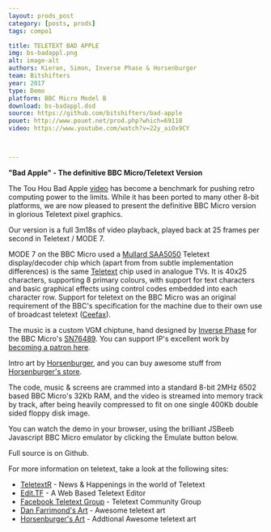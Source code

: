 ```yaml
---
layout: prods_post
category: [posts, prods]
tags: compo1

title: TELETEXT BAD APPLE
img: bs-badappl.png
alt: image-alt
authors: Kieran, Simon, Inverse Phase & Horsenburger
team: Bitshifters
year: 2017
type: Demo
platform: BBC Micro Model B
download: bs-badappl.dsd
source: https://github.com/bitshifters/bad-apple
pouet: http://www.pouet.net/prod.php?which=69110
video: https://www.youtube.com/watch?v=22y_aiOx9CY



---
```


**"Bad Apple" - The definitive BBC Micro/Teletext Version**

The Tou Hou Bad Apple [video](https://www.youtube.com/watch?v=G3C-VevI36s) has become a benchmark for pushing retro computing power to the limits. While it has been ported to many other 8-bit platforms, we are now pleased to present the definitive BBC Micro version in glorious Teletext pixel graphics. 

Our version is a full 3m18s of video playback, played back at 25 frames per second in Teletext / MODE 7.

MODE 7 on the BBC Micro used a [Mullard SAA5050](https://en.wikipedia.org/wiki/Mullard_SAA5050) Teletext display/decoder chip which (apart from from subtle implementation differences) is the same [Teletext](https://en.wikipedia.org/wiki/Teletext) chip used in analogue TVs. It is 40x25 characters, supporting 8 primary colours, with support for text characters and basic graphical effects using control codes embedded into each character row. Support for teletext on the BBC Micro was an original requirement of the BBC's specification for the machine due to their own use of broadcast teletext ([Ceefax](https://en.wikipedia.org/wiki/Ceefax)).

The music is a custom VGM chiptune, hand designed by [Inverse Phase](http://www.inversephase.com/) for the BBC Micro's [SN76489](https://en.wikipedia.org/wiki/Texas_Instruments_SN76489). You can support IP's excellent work by [becoming a patron here](https://www.patreon.com/inversephase). 

Intro art by [Horsenburger](http://www.horsenburger.com/), and you can buy awesome stuff from [Horsenburger's store](https://www.tshirtstudio.com/marketplace/horsenburger's-textworks).

The code, music & screens are crammed into a standard 8-bit 2MHz 6502 based BBC Micro's 32Kb RAM, and the video is streamed into memory track by track, after being heavily compressed to fit on one single 400Kb double sided floppy disk image. 

You can watch the demo in your browser, using the brilliant JSBeeb Javascript BBC Micro emulator by clicking the Emulate button below.

Full source is on Github.

For more information on teletext, take a look at the following sites:
* [TeletextR](http://teletextart.co.uk/) - News & Happenings in the world of Teletext
* [Edit.TF](http://edit.tf/) - A Web Based Teletext Editor
* [Facebook Teletext Group](https://www.facebook.com/groups/TeletextGroup/) - Teletext Community Group
* [Dan Farrimond's Art](http://danfarrimond.co.uk/) - Awesome teletext art
* [Horsenburger's Art](http://www.horsenburger.com/) - Addtional Awesome teletext art

